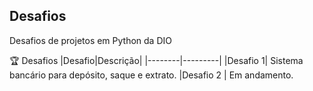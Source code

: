 
## Desafios
Desafios de projetos em Python da DIO

🏆 Desafios
|Desafio|Descrição|
|--------|---------|
|Desafio 1| Sistema bancário para depósito, saque e extrato.
|Desafio 2 | Em andamento.


